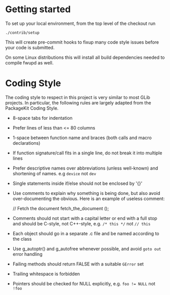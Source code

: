 Getting started
===============
To set up your local environment, from the top level of the checkout run
```
./contrib/setup
```

This will create pre-commit hooks to fixup many code style issues before your
code is submitted.

On some Linux distributions this will install all build dependencies needed
to compile fwupd as well.

Coding Style
============

The coding style to respect in this project is very similar to most
GLib projects. In particular, the following rules are largely adapted
from the PackageKit Coding Style.

 * 8-space tabs for indentation

 * Prefer lines of less than <= 80 columns

 * 1-space between function name and braces (both calls and macro
   declarations)

 * If function signature/call fits in a single line, do not break it
   into multiple lines

 * Prefer descriptive names over abbreviations (unless well-known)
   and shortening of names. e.g `device` not `dev`

 * Single statements inside if/else should not be enclosed by '{}'

 * Use comments to explain why something is being done, but also avoid
   over-documenting the obvious. Here is an example of useless comment:

   // Fetch the document
   fetch_the_document ();

 * Comments should not start with a capital letter or end with a full stop and
   should be C-style, not C++-style, e.g. `/* this */` not `// this`

 * Each object should go in a separate .c file and be named according
   to the class

 * Use g_autoptr() and g_autofree whenever possible, and avoid `goto out`
   error handling

 * Failing methods should return FALSE with a suitable `GError` set

 * Trailing whitespace is forbidden

 * Pointers should be checked for NULL explicitly, e.g. `foo != NULL` not `!foo`
